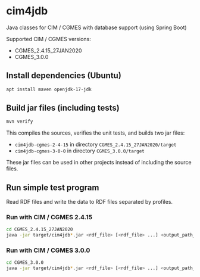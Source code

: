 # cim4jdb

Java classes for CIM / CGMES with database support (using Spring Boot)

Supported CIM / CGMES versions:

- CGMES_2.4.15_27JAN2020
- CGMES_3.0.0

## Install dependencies (Ubuntu)

```bash
apt install maven openjdk-17-jdk
```

## Build jar files (including tests)

```bash
mvn verify
```

This compiles the sources, verifies the unit tests, and builds two jar files:

- `cim4jdb-cgmes-2-4-15` in directory `CGMES_2.4.15_27JAN2020/target`
- `cim4jdb-cgmes-3-0-0` in directory `CGMES_3.0.0/target`

These jar files can be used in other projects instead of including the source files.

## Run simple test program

Read RDF files and write the data to RDF files separated by profiles.

### Run with CIM / CGMES 2.4.15

```bash
cd CGMES_2.4.15_27JAN2020
java -jar target/cim4jdb*.jar <rdf_file> [<rdf_file> ...] <output_path_stem>
```

### Run with CIM / CGMES 3.0.0

```bash
cd CGMES_3.0.0
java -jar target/cim4jdb*.jar <rdf_file> [<rdf_file> ...] <output_path_stem>
```
